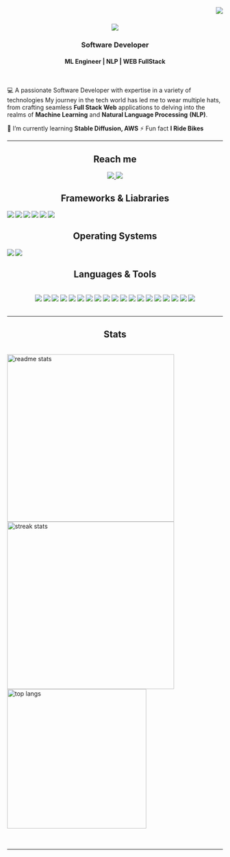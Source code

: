 <img align="right" src="https://komarev.com/ghpvc/?username=IamZaheer070&color=blue" />

<h1 align="center">
    <img src="https://readme-typing-svg.herokuapp.com/?font=Righteous&size=35&center=true&vCenter=true&width=500&height=70&duration=4000&lines=Hi!+👋;+I'm+Zaheer+.+!;" />
</h1>

<h3 align="center">Software Developer</h3>
<h4 align="center">ML Engineer | NLP | WEB FullStack</h3>

<br/>

<div align="left">
 
 💻  A passionate Software Developer with expertise in a variety of technologies
     My journey in the tech world has led me to wear multiple hats,
     from crafting seamless **Full Stack Web** applications to delving
     into the realms of **Machine Learning** and **Natural Language Processing** **(NLP)**.
 
 🚀 I’m currently learning **Stable Diffusion, AWS**
 ⚡  Fun fact **I Ride Bikes**
 </div>
 <hr/>
<h2 align="center"> Reach me </h2>
<div align="center"> 
  <a href="mailto:zaheerahmad615@gmail.com">
    <img src="https://img.shields.io/badge/Gmail-333333?style=for-the-badge&logo=gmail&logoColor=red" />
  </a>
  <a href="https://www.linkedin.com/in/zaheer-ahmad-182b26146/" target="_blank">
    <img src="https://img.shields.io/badge/LinkedIn-0077B5?style=for-the-badge&logo=linkedin&logoColor=white" target="_blank" />
  </a>

</div>
<h2 align="center"> Frameworks & Liabraries </h2>
<div align="center">
	<image align="left" src="https://img.shields.io/badge/TensorFlow-FF6F00?style=for-the-badge&logo=tensorflow&logoColor=white"/>
	<image align="left" src="https://img.shields.io/badge/PyTorch-EE4C2C?style=for-the-badge&logo=pytorch&logoColor=white"/>
	<image align="left" src="https://img.shields.io/badge/Django-092E20?style=for-the-badge&logo=django&logoColor=green"/>
	<image align="left" src="https://img.shields.io/badge/Numpy-777BB4?style=for-the-badge&logo=numpy&logoColor=white"/>
	<image align="left" src="https://img.shields.io/badge/Python-FFD43B?style=for-the-badge&logo=python&logoColor=blue"/>
	<image align="left" src="https://img.shields.io/badge/scikit_learn-F7931E?style=for-the-badge&logo=scikit-learn&logoColor=white"/>
</div>
<br>
        
<h2 align="center"> Operating Systems </h2>
<div align="center">
	<image align="left" src="https://img.shields.io/badge/Windows_11-0078d4?style=for-the-badge&logo=windows-11&logoColor=white"/>
	<image align="left" src="https://img.shields.io/badge/Ubuntu-E95420?style=for-the-badge&logo=ubuntu&logoColor=white"/>
</div>
        
<br>     
<h2 align="center"> Languages & Tools </h2>
<br/>
<div align="center">
    <!-- Programming Languages -->
<img src="https://skillicons.dev/icons?i=react" />
<img src="https://skillicons.dev/icons?i=bootstrap" />
<img src="https://skillicons.dev/icons?i=html" />
<img src="https://skillicons.dev/icons?i=css" />
<img src="https://skillicons.dev/icons?i=vscode" />
<img src="https://skillicons.dev/icons?i=github" />
<img src="https://skillicons.dev/icons?i=tailwind" />

<!-- Tools -->
<img src="https://skillicons.dev/icons?i=nodejs" />
<img src="https://skillicons.dev/icons?i=javascript" />
<img src="https://skillicons.dev/icons?i=typescript" />
<img src="https://skillicons.dev/icons?i=express" />
<img src="https://skillicons.dev/icons?i=mongodb" />

<!-- More Languages and Tools -->
<img src="https://skillicons.dev/icons?i=c" />
<img src="https://skillicons.dev/icons?i=java" />
<img src="https://skillicons.dev/icons?i=nextjs" />
<img src="https://skillicons.dev/icons?i=mysql" />
<img src="https://skillicons.dev/icons?i=python" />
<img src="https://skillicons.dev/icons?i=git" />
<img src="https://skillicons.dev/icons?i=aws" />

</div>
<br/>
<hr/>
<h2 align="center"> Stats </h2>
<br>
<div align=left>
  <img width=390 src="https://github-readme-stats-salesp07.vercel.app/api?username=IamZaheer070&count_private=true&show_icons=true&theme=react&rank_icon=github&border_radius=10" alt="readme stats" />
  <img width=390 src="https://github-readme-streak-stats-salesp07.vercel.app/?user=IamZaheer070&count_private=true&theme=react&border_radius=10" alt="streak stats"/>
  <br/>
  <img width=325 align="center" src="https://github-readme-stats-salesp07.vercel.app/api/top-langs/?username=IamZaheer070&hide=HTML&langs_count=8&layout=compact&theme=react&border_radius=10&size_weight=0.5&count_weight=0.5&exclude_repo=github-readme-stats" alt="top langs" />
</div>
<br/><br/>
<hr/>
<br/>
